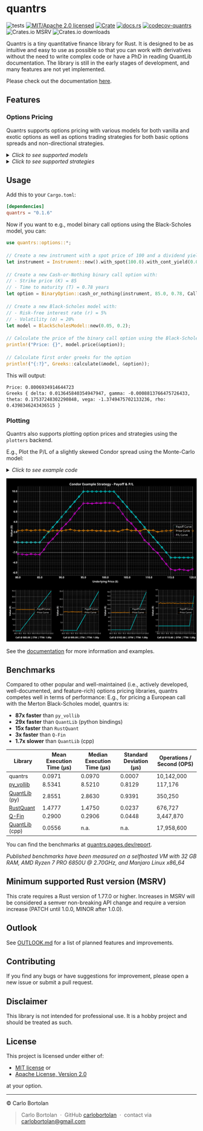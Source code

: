 # quantrs

![tests][actions-test-badge]
[![MIT/Apache 2.0 licensed][license-badge]](./LICENSE.md)
[![Crate][crates-badge]][crates-url]
[![docs.rs][docsrs-badge]][docs-url]
[![codecov-quantrs][codecov-badge]][codecov-url]
![Crates.io MSRV][crates-msrv-badge]
![Crates.io downloads][crates-download-badge]

[actions-test-badge]: https://github.com/carlobortolan/quantrs/actions/workflows/ci.yml/badge.svg
[crates-badge]: https://img.shields.io/crates/v/quantrs.svg
[crates-url]: https://crates.io/crates/quantrs
[license-badge]: https://img.shields.io/badge/license-MIT%2FApache--2.0-blue.svg
[docsrs-badge]: https://img.shields.io/docsrs/quantrs
[docs-url]: https://docs.rs/quantrs/*/quantrs
[codecov-badge]: https://codecov.io/gh/carlobortolan/quantrs/graph/badge.svg?token=NJ4HW3OQFY
[codecov-url]: https://codecov.io/gh/carlobortolan/quantrs
[crates-msrv-badge]: https://img.shields.io/crates/msrv/quantrs
[crates-download-badge]: https://img.shields.io/crates/d/quantrs

Quantrs is a tiny quantitative finance library for Rust.
It is designed to be as intuitive and easy to use as possible so that you can work with derivatives without the need to write complex code or have a PhD in reading QuantLib documentation.
The library is still in the early stages of development, and many features are not yet implemented.

Please check out the documentation [here][docs-url].

## Features

### Options Pricing

Quantrs supports options pricing with various models for both vanilla and exotic options as well as options trading strategies for both basic options spreads and non-directional strategies.

<details>
<summary><i>Click to see supported models</i></summary>

|                             | Black-Scholes   | Black-76 | Lattice      | ³Monte-Carlo | Finite Diff   | Heston |
| --------------------------- | --------------- | -------- | ------------ | ------------ | ------------- | ------ |
| European                    | ✅              | ⏳       | ✅           | ✅           | ⏳            | ⏳     |
| American                    | ❌              | ❌       | ✅           | ❌ (L. Sq.)  | ⏳            | ❌     |
| Bermudan                    | ❌              | ❌       | ⏳           | ❌ (L. Sq.)  | ❌ (complex)  | ❌     |
| ¹Basket                     | ⏳ (∀component) | ❌       | ⏳ (approx.) | ⏳           | ❌            | ❌     |
| ¹Rainbow                    | ✅ (∀component) | ❌       | ✅           | ✅           | ❌            | ❌     |
| ²Barrier                    | ❌ (mod. BSM)   | ❌       | ⏳           | ⏳           | ⏳            | ⏳     |
| ²Double Barrier             | ❌ (mod. BSM)   | ❌       | ⏳           | ⏳           | ❌ (complex)  | ⏳     |
| ²Asian (fixed strike)       | ❌ (mod. BSM)   | ❌       | ❌           | ✅           | ⏳            | ⏳     |
| ²Asian (floating strike)    | ❌ (mod. BSM)   | ❌       | ❌           | ✅           | ⏳            | ⏳     |
| ²Lookback (fixed strike)    | ⏳              | ❌       | ❌           | ⏳           | ⏳            | ⏳     |
| ²Lookback (floating strike) | ⏳              | ❌       | ❌           | ⏳           | ⏳            | ⏳     |
| ²Binary Cash-or-Nothing     | ✅              | ⏳       | ✅           | ✅           | ❌ (mod. PDE) | ⏳     |
| ²Binary Asset-or-Nothing    | ✅              | ⏳       | ✅           | ✅           | ❌ (mod. PDE) | ⏳     |
| Greeks (Δ,ν,Θ,ρ,Γ)          | ✅              | ⏳       | ⏳           | ❌           | ❌            | ❌     |
| Implied Volatility          | ✅              | ⏳       | ⏳           | ❌           | ❌            | ❌     |

> ¹ _"Exotic" options with standard exercise style; only differ in their payoff value_\
> ² _Non-vanilla path-dependent "exotic" options_\
> ³ _MC simulates underlying price paths based on geometric Brownian motion for Black-Scholes models and geometric average price paths for Asian and Lookback options_\
> ✅ = Supported, ⏳ = Planned / In progress, ❌ = Not supported / Not applicable

</details>

<details>
<summary><i>Click to see supported strategies</i></summary>

| Strategy Name            | Type         | Description                                                                                       |
| ------------------------ | ------------ | ------------------------------------------------------------------------------------------------- |
| Covered Call             | Income       | Long stock + short call                                                                           |
| Protective Put           | Hedging      | Long stock + long put                                                                             |
| Guts                     | Volatility   | Long ITM call + long ITM put                                                                      |
| Straddle                 | Volatility   | Long ATM call + long ATM put                                                                      |
| Strangle                 | Volatility   | Long OTM call + long OTM put                                                                      |
| Butterfly Spread         | ¹Spread      | Long ITM call, short two ATM calls, long OTM call (or all puts)                                   |
| Iron Butterfly           | ¹Spread      | Short straddle + long wings                                                                       |
| Christmas Tree Butterfly | ¹Spread      | Long 1 ATM call, short 3 OTM calls, long 2 high-strike OTM calls (or all puts)                    |
| Condor Spread            | ¹Spread      | Long low-strike ITM call, short ITM call, short OTM call, long high-strike OTM call (or all puts) |
| Iron Condor              | ¹Spread      | Short strangle + long wings                                                                       |
| Calendar Spread          | ²Time Spread | Long far-expiry ATM call + short near-expiry ATM call (or all puts)                               |
| Diagonal Spread          | ³Time Spread | Short near-expiry OTM call + long far-expiry further OTM call (or all puts)                       |
| Back Spread              | Directional  | Long 2 OTM calls + short 1 ATM call (or all puts)                                                 |

> ¹ _Also referred to as 'vertical'_\
> ² _Also referred to as 'horizontal'_\
> ³ _Also referred to as 'diagonal'_

</details>

## Usage

Add this to your `Cargo.toml`:

```toml
[dependencies]
quantrs = "0.1.6"
```

Now if you want to e.g., model binary call options using the Black-Scholes model, you can:

```rust
use quantrs::options::*;

// Create a new instrument with a spot price of 100 and a dividend yield of 2%
let instrument = Instrument::new().with_spot(100.0).with_cont_yield(0.02);

// Create a new Cash-or-Nothing binary call option with:
// - Strike price (K) = 85
// - Time to maturity (T) = 0.78 years
let option = BinaryOption::cash_or_nothing(instrument, 85.0, 0.78, Call);

// Create a new Black-Scholes model with:
// - Risk-free interest rate (r) = 5%
// - Volatility (σ) = 20%
let model = BlackScholesModel::new(0.05, 0.2);

// Calculate the price of the binary call option using the Black-Scholes model
println!("Price: {}", model.price(&option));

// Calculate first order greeks for the option
println!("{:?}", Greeks::calculate(&model, &option));
```

This will output:

```text
Price: 0.8006934914644723
Greeks { delta: 0.013645840354947947, gamma: -0.0008813766475726433, theta: 0.17537248302290848, vega: -1.3749475702133236, rho: 0.4398346243436515 }
```

### Plotting

Quantrs also supports plotting option prices and strategies using the `plotters` backend.

E.g., Plot the P/L of a slightly skewed Condor spread using the Monte-Carlo model:

<details>
<summary><i>Click to see example code</i></summary>

```rust
use quantrs::options::*;

// Create a new instrument with a spot price of 100 and a dividend yield of 2%
let instrument = Instrument::new().with_spot(100.0).with_cont_yield(0.02);

// Create a vector of European call options with different strike prices
let options = vec![
    EuropeanOption::new(instrument.clone(), 85.0, 1.0, Call),
    EuropeanOption::new(instrument.clone(), 95.0, 1.0, Call),
    EuropeanOption::new(instrument.clone(), 102.0, 1.0, Call),
    EuropeanOption::new(instrument.clone(), 115.0, 1.0, Call),
];

// Create a new Monte-Carlo model with:
// - Risk-free interest rate (r) = 5%
// - Volatility (σ) = 20%
// - Number of simulations = 10,000
// - Number of time steps = 365
let model = MonteCarloModel::geometric(0.05, 0.2, 10_000, 365);

// Plot a breakdown of the Condor spread with a spot price range of [80,120]
model.plot_strategy_breakdown(
    "Condor Example",
    model.condor(&options[0], &options[1], &options[2], &options[3]),
    80.0..120.0,
    "examples/images/strategy.png",
    &options,
);
```

</details>

![condor_strategy](./examples/images/strategy.png)

<!--<div align="center">
  <img src="https://github.com/user-attachments/assets/0298807f-43ed-4458-9c7d-43b0f70defea" alt="condor_strategy" width="600"/>
</div>-->

See the [documentation][docs-url] for more information and examples.

## Benchmarks

Compared to other popular and well-maintained (i.e., actively developed, well-documented, and feature-rich) options pricing libraries, quantrs competes well in terms of performance:
E.g., for pricing a European call with the Merton Black-Scholes model, quantrs is:

- **87x faster** than `py_vollib`
- **29x faster** than `QuantLib` (python bindings)
- **15x faster** than `RustQuant`
- **3x faster** than `Q-Fin`
- **1.7x slower** than `QuantLib` (cpp)

| Library                                                | Mean Execution Time (μs) | Median Execution Time (μs) | Standard Deviation (μs) | Operations / Second (OPS) |
| ------------------------------------------------------ | ------------------------ | -------------------------- | ----------------------- | ------------------------- |
| quantrs                                                | 0.0971                   | 0.0970                     | 0.0007                  | 10,142,000                |
| [py_vollib](https://github.com/vollib/py_vollib)       | 8.5341                   | 8.5210                     | 0.8129                  | 117,176                   |
| [QuantLib](https://pypi.org/project/QuantLib) (py)     | 2.8551                   | 2.8630                     | 0.9391                  | 350,250                   |
| [RustQuant](https://github.com/avhz/RustQuant)         | 1.4777                   | 1.4750                     | 0.0237                  | 676,727                   |
| [Q-Fin](https://github.com/romanmichaelpaolucci/Q-Fin) | 0.2900                   | 0.2906                     | 0.0448                  | 3,447,870                 |
| [QuantLib](https://www.quantlib.org) (cpp)             | 0.0556                   | n.a.                       | n.a.                    | 17,958,600                |

You can find the benchmarks at [quantrs.pages.dev/report](https://quantrs.pages.dev/report/).

_Published benchmarks have been measured on a selfhosted VM with 32 GB RAM, AMD Ryzen 7 PRO 6850U @ 2.70GHz, and Manjaro Linux x86_64_

## Minimum supported Rust version (MSRV)

This crate requires a Rust version of 1.77.0 or higher. Increases in MSRV will be considered a semver non-breaking API change and require a version increase (PATCH until 1.0.0, MINOR after 1.0.0).

## Outlook

See [OUTLOOK.md](OUTLOOK.md) for a list of planned features and improvements.

## Contributing

If you find any bugs or have suggestions for improvement, please open a new issue or submit a pull request.

## Disclaimer

This library is not intended for professional use. It is a hobby project and should be treated as such.

## License

This project is licensed under either of:

- [MIT license](LICENSE-MIT.md) or
- [Apache License, Version 2.0](LICENSE-APACHE.md)

at your option.

---

© Carlo Bortolan

> Carlo Bortolan &nbsp;&middot;&nbsp;
> GitHub [carlobortolan](https://github.com/carlobortolan) &nbsp;&middot;&nbsp;
> contact via [carlobortolan@gmail.com](mailto:carlobortolan@gmail.com)
